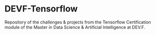 # DEVF-Tensorflow
Repository of the challenges &amp; projects from the Tensorflow Certification module of the Master in Data Science &amp; Artificial Intelligence at DEV.F. 
